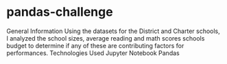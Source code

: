 # pandas-challenge
General Information
Using the datasets for the District and Charter schools, I analyzed the school sizes, average reading and math scores schools budget to determine if any of these are contributing factors for performances.
Technologies Used
Jupyter Notebook
Pandas

